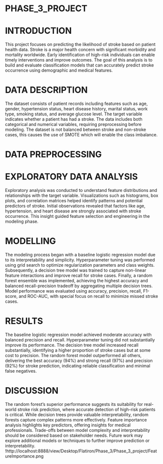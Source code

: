 # PHASE_3_PROJECT


# INTRODUCTION
This project focuses on predicting the likelihood of stroke based on patient health data. Stroke is a major health concern with significant morbidity and mortality worldwide. Early identification of high-risk individuals can enable timely interventions and improve outcomes. The goal of this analysis is to build and evaluate classification models that can accurately predict stroke occurrence using demographic and medical features.


# DATA DESCRIPTION
The dataset consists of patient records including features such as age, gender, hypertension status, heart disease history, marital status, work type, smoking status, and average glucose level. The target variable indicates whether a patient has had a stroke. The data includes both categorical and numerical variables, requiring preprocessing before modeling. The dataset is not balanced between stroke and non-stroke cases, this causes the use of SMOTE which will enable the class imbalance.


# DATA PREPROCESSING


# EXPLORATORY DATA ANALYSIS
Exploratory analysis was conducted to understand feature distributions and relationships with the target variable. Visualizations such as histograms, box plots, and correlation matrices helped identify patterns and potential predictors of stroke. Initial observations revealed that factors like age, hypertension, and heart disease are strongly associated with stroke occurrence. This insight guided feature selection and engineering in the modeling phase.


# MODELLING

The modeling process began with a baseline logistic regression model due to its interpretability and simplicity. Hyperparameter tuning was performed using grid search to optimize regularization parameters and class weights. Subsequently, a decision tree model was trained to capture non-linear feature interactions and improve recall for stroke cases. Finally, a random forest ensemble was implemented, achieving the highest accuracy and balanced recall-precision tradeoff by aggregating multiple decision trees. Model performance was evaluated using accuracy, precision, recall, F1-score, and ROC-AUC, with special focus on recall to minimize missed stroke cases.


# RESULTS
The baseline logistic regression model achieved moderate accuracy with balanced precision and recall. Hyperparameter tuning did not substantially improve its performance. The decision tree model increased recall substantially, identifying a higher proportion of stroke cases but at some cost to precision. The random forest model outperformed all others, delivering the best accuracy (94%) and strong recall (97%) and precision (92%) for stroke prediction, indicating reliable classification and minimal false negatives.


# DISCUSSION
The random forest’s superior performance suggests its suitability for real-world stroke risk prediction, where accurate detection of high-risk patients is critical. While decision trees provide valuable interpretability, random forests capture complex patterns more effectively. Feature importance analysis highlights key predictors, offering insights for medical professionals. Trade-offs between model complexity and interpretability should be considered based on stakeholder needs. Future work may explore additional models or techniques to further improve prediction or interpretability.
!http://localhost:8888/view/Desktop/Flatiron/Phase_3/Phase_3_project/FeatureImportance.png



